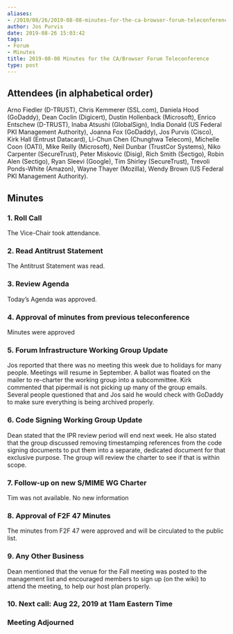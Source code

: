 ```yaml
---
aliases:
- /2019/08/26/2019-08-08-minutes-for-the-ca-browser-forum-teleconference/
author: Jos Purvis
date: 2019-08-26 15:03:42
tags:
- Forum
- Minutes
title: 2019-08-08 Minutes for the CA/Browser Forum Teleconference
type: post
---
```


## Attendees (in alphabetical order)

Arno Fiedler (D-TRUST), Chris Kemmerer (SSL.com), Daniela Hood (GoDaddy), Dean Coclin (Digicert), Dustin Hollenback (Microsoft), Enrico Entschew (D-TRUST), Inaba Atsushi (GlobalSign), India Donald (US Federal PKI Management Authority), Joanna Fox (GoDaddy), Jos Purvis (Cisco), Kirk Hall (Entrust Datacard), Li-Chun Chen (Chunghwa Telecom), Michelle Coon (OATI), Mike Reilly (Microsoft), Neil Dunbar (TrustCor Systems), Niko Carpenter (SecureTrust), Peter Miskovic (Disig), Rich Smith (Sectigo), Robin Alen (Sectigo), Ryan Sleevi (Google), Tim Shirley (SecureTrust), Trevoli Ponds-White (Amazon), Wayne Thayer (Mozilla), Wendy Brown (US Federal PKI Management Authority).

## Minutes

### 1. Roll Call

The Vice-Chair took attendance.

### 2. Read Antitrust Statement

The Antitrust Statement was read.

### 3. Review Agenda

Today’s Agenda was approved.

### 4. Approval of minutes from previous teleconference

Minutes were approved

### 5. Forum Infrastructure Working Group Update

Jos reported that there was no meeting this week due to holidays for many people. Meetings will resume in September. A ballot was floated on the mailer to re-charter the working group into a subcommittee. Kirk commented that pipermail is not picking up many of the group emails. Several people questioned that and Jos said he would check with GoDaddy to make sure everything is being archived properly.

### 6. Code Signing Working Group Update

Dean stated that the IPR review period will end next week. He also stated that the group discussed removing timestamping references from the code signing documents to put them into a separate, dedicated document for that exclusive purpose. The group will review the charter to see if that is within scope.

### 7. Follow-up on new S/MIME WG Charter

Tim was not available. No new information

### 8. Approval of F2F 47 Minutes

The minutes from F2F 47 were approved and will be circulated to the public list.

### 9. Any Other Business

Dean mentioned that the venue for the Fall meeting was posted to the management list and encouraged members to sign up (on the wiki) to attend the meeting, to help our host plan properly.

### 10. Next call: Aug 22, 2019 at 11am Eastern Time

### Meeting Adjourned